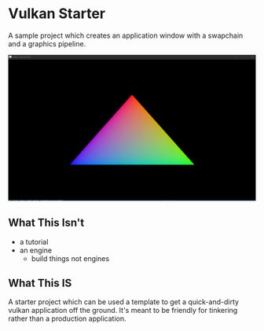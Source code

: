 # Vulkan Starter

A sample project which creates an application window with a swapchain and a graphics pipeline.

![screenshot](./Screenshot.png)

## What This Isn't 

- a tutorial
- an engine 
  - build things not engines

## What This IS

A starter project which can be used a template to get a quick-and-dirty vulkan application off the ground. It's meant to be friendly for tinkering rather than a production application.
